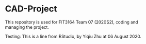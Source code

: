 # CAD-Project
This repository is used for FIT3164 Team 07 (2020S2), coding and managing the project.

Testing:
This is a line from RStudio, by Yiqiu Zhu at 06 August 2020.
